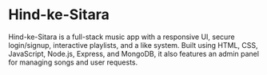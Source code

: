# Hind-ke-Sitara
Hind-ke-Sitara is a full-stack music app with a responsive UI, secure login/signup, interactive playlists, and a like system. Built using HTML, CSS, JavaScript, Node.js, Express, and MongoDB, it also features an admin panel for managing songs and user requests.
